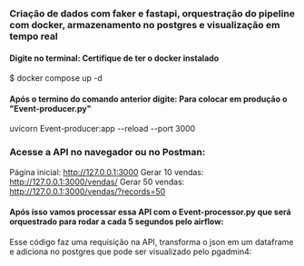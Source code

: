 ### Criação de dados com faker e fastapi, orquestração do pipeline com docker, armazenamento no postgres e visualização em tempo real

#### Digite no terminal: Certifique de ter o docker instalado
 $ docker compose up -d

  #### Após o termino do comando anterior digite: Para colocar em produção o "Event-producer.py"
  uvicorn Event-producer:app --reload --port 3000

### Acesse a API no navegador ou no Postman:

Página inicial: http://127.0.0.1:3000
Gerar 10 vendas: http://127.0.0.1:3000/vendas/
Gerar 50 vendas: http://127.0.0.1:3000/vendas/?records=50





#### Após isso vamos processar essa API com o Event-processor.py que será orquestrado para rodar a cada 5 segundos pelo airflow:

Esse código faz uma requisição na API, transforma o json em um dataframe e adiciona no postgres que pode ser visualizado pelo pgadmin4:




